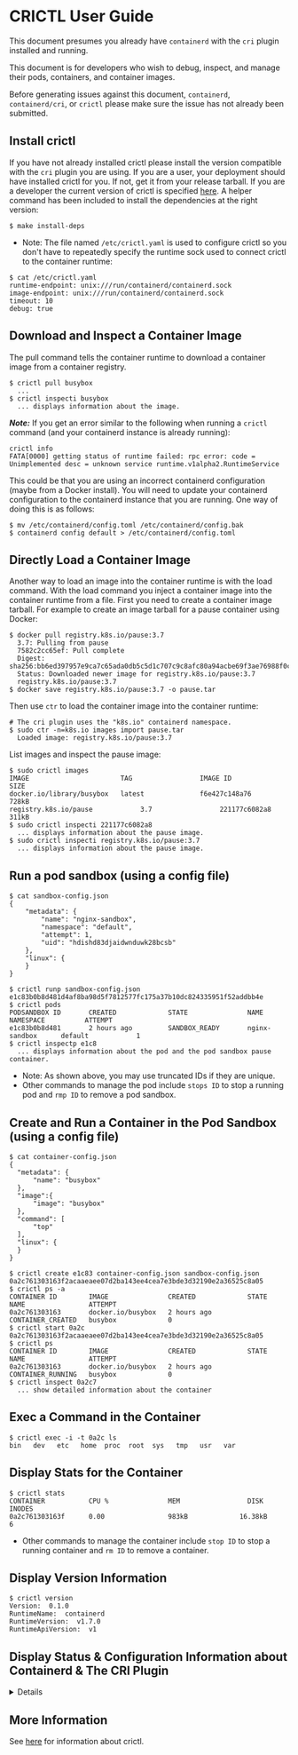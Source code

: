 CRICTL User Guide
=================
This document presumes you already have `containerd` with the `cri` plugin installed and running.

This document is for developers who wish to debug, inspect, and manage their pods,
containers, and container images.

Before generating issues against this document, `containerd`, `containerd/cri`,
or `crictl` please make sure the issue has not already been submitted.

## Install crictl
If you have not already installed crictl please install the version compatible
with the `cri` plugin you are using. If you are a user, your deployment
should have installed crictl for you. If not, get it from your release tarball.
If you are a developer the current version of crictl is specified [here](/script/setup/critools-version).
A helper command has been included to install the dependencies at the right version:
```console
$ make install-deps
```
* Note: The file named `/etc/crictl.yaml` is used to configure crictl
so you don't have to repeatedly specify the runtime sock used to connect crictl
to the container runtime:
```console
$ cat /etc/crictl.yaml
runtime-endpoint: unix:///run/containerd/containerd.sock
image-endpoint: unix:///run/containerd/containerd.sock
timeout: 10
debug: true
```

## Download and Inspect a Container Image
The pull command tells the container runtime to download a container image from
a container registry.
```console
$ crictl pull busybox
  ...
$ crictl inspecti busybox
  ... displays information about the image.
```

***Note:*** If you get an error similar to the following when running a `crictl`
command (and your containerd instance is already running):
```console
crictl info
FATA[0000] getting status of runtime failed: rpc error: code = Unimplemented desc = unknown service runtime.v1alpha2.RuntimeService
```
This could be that you are using an incorrect containerd configuration (maybe
from a Docker install). You will need to update your containerd configuration
to the containerd instance that you are running. One way of doing this is as
follows:
```console
$ mv /etc/containerd/config.toml /etc/containerd/config.bak
$ containerd config default > /etc/containerd/config.toml
```

## Directly Load a Container Image
Another way to load an image into the container runtime is with the load
command. With the load command you inject a container image into the container
runtime from a file. First you need to create a container image tarball. For
example to create an image tarball for a pause container using Docker:
```console
$ docker pull registry.k8s.io/pause:3.7
  3.7: Pulling from pause
  7582c2cc65ef: Pull complete
  Digest: sha256:bb6ed397957e9ca7c65ada0db5c5d1c707c9c8afc80a94acbe69f3ae76988f0c
  Status: Downloaded newer image for registry.k8s.io/pause:3.7
  registry.k8s.io/pause:3.7
$ docker save registry.k8s.io/pause:3.7 -o pause.tar
```
Then use `ctr` to load the container image into the container runtime:
```console
# The cri plugin uses the "k8s.io" containerd namespace.
$ sudo ctr -n=k8s.io images import pause.tar
  Loaded image: registry.k8s.io/pause:3.7
```
List images and inspect the pause image:
```console
$ sudo crictl images
IMAGE                       TAG                 IMAGE ID            SIZE
docker.io/library/busybox   latest              f6e427c148a76       728kB
registry.k8s.io/pause            3.7                 221177c6082a8       311kB
$ sudo crictl inspecti 221177c6082a8
  ... displays information about the pause image.
$ sudo crictl inspecti registry.k8s.io/pause:3.7
  ... displays information about the pause image.
```

## Run a pod sandbox (using a config file)
```console
$ cat sandbox-config.json
{
    "metadata": {
        "name": "nginx-sandbox",
        "namespace": "default",
        "attempt": 1,
        "uid": "hdishd83djaidwnduwk28bcsb"
    },
    "linux": {
    }
}

$ crictl runp sandbox-config.json
e1c83b0b8d481d4af8ba98d5f7812577fc175a37b10dc824335951f52addbb4e
$ crictl pods
PODSANDBOX ID       CREATED             STATE               NAME               NAMESPACE          ATTEMPT
e1c83b0b8d481       2 hours ago         SANDBOX_READY       nginx-sandbox      default            1
$ crictl inspectp e1c8
  ... displays information about the pod and the pod sandbox pause container.
```
* Note: As shown above, you may use truncated IDs if they are unique.
* Other commands to manage the pod include `stops ID` to stop a running pod and
`rmp ID` to remove a pod sandbox.

## Create and Run a Container in the Pod Sandbox (using a config file)
```console
$ cat container-config.json
{
  "metadata": {
      "name": "busybox"
  },
  "image":{
      "image": "busybox"
  },
  "command": [
      "top"
  ],
  "linux": {
  }
}

$ crictl create e1c83 container-config.json sandbox-config.json
0a2c761303163f2acaaeaee07d2ba143ee4cea7e3bde3d32190e2a36525c8a05
$ crictl ps -a
CONTAINER ID        IMAGE               CREATED             STATE               NAME                ATTEMPT
0a2c761303163       docker.io/busybox   2 hours ago         CONTAINER_CREATED   busybox             0
$ crictl start 0a2c
0a2c761303163f2acaaeaee07d2ba143ee4cea7e3bde3d32190e2a36525c8a05
$ crictl ps
CONTAINER ID        IMAGE               CREATED             STATE               NAME                ATTEMPT
0a2c761303163       docker.io/busybox   2 hours ago         CONTAINER_RUNNING   busybox             0
$ crictl inspect 0a2c7
  ... show detailed information about the container
```
## Exec a Command in the Container
```console
$ crictl exec -i -t 0a2c ls
bin   dev   etc   home  proc  root  sys   tmp   usr   var
```
## Display Stats for the Container
```console
$ crictl stats
CONTAINER           CPU %               MEM                 DISK              INODES
0a2c761303163f      0.00                983kB             16.38kB             6
```
* Other commands to manage the container include `stop ID` to stop a running
container and `rm ID` to remove a container.
## Display Version Information
```console
$ crictl version
Version:  0.1.0
RuntimeName:  containerd
RuntimeVersion:  v1.7.0
RuntimeApiVersion:  v1
```
## Display Status & Configuration Information about Containerd & The CRI Plugin
<details>
<p>

```console
$ crictl info
{
  "status": {
    "conditions": [
      {
        "type": "RuntimeReady",
        "status": true,
        "reason": "",
        "message": ""
      },
      {
        "type": "NetworkReady",
        "status": true,
        "reason": "",
        "message": ""
      }
    ]
  },
  "cniconfig": {
    "PluginDirs": [
      "/opt/cni/bin"
    ],
    "PluginConfDir": "/etc/cni/net.d",
    "PluginMaxConfNum": 1,
    "Prefix": "eth",
    "Networks": []
  },
  "config": {
    "containerd": {
      "snapshotter": "overlayfs",
      "defaultRuntimeName": "runc",
      "defaultRuntime": {
        "runtimeType": "",
        "runtimePath": "",
        "runtimeEngine": "",
        "PodAnnotations": [],
        "ContainerAnnotations": [],
        "runtimeRoot": "",
        "options": {},
        "privileged_without_host_devices": false,
        "privileged_without_host_devices_all_devices_allowed": false,
        "baseRuntimeSpec": "",
        "cniConfDir": "",
        "cniMaxConfNum": 0,
        "snapshotter": "",
        "sandboxMode": ""
      },
      "untrustedWorkloadRuntime": {
        "runtimeType": "",
        "runtimePath": "",
        "runtimeEngine": "",
        "PodAnnotations": [],
        "ContainerAnnotations": [],
        "runtimeRoot": "",
        "options": {},
        "privileged_without_host_devices": false,
        "privileged_without_host_devices_all_devices_allowed": false,
        "baseRuntimeSpec": "",
        "cniConfDir": "",
        "cniMaxConfNum": 0,
        "snapshotter": "",
        "sandboxMode": ""
      },
      "runtimes": {
        "runc": {
          "runtimeType": "io.containerd.runc.v2",
          "runtimePath": "",
          "runtimeEngine": "",
          "PodAnnotations": [],
          "ContainerAnnotations": [],
          "runtimeRoot": "",
          "options": {
            "BinaryName": "",
            "CriuImagePath": "",
            "CriuPath": "",
            "CriuWorkPath": "",
            "IoGid": 0,
            "IoUid": 0,
            "NoNewKeyring": false,
            "NoPivotRoot": false,
            "Root": "",
            "ShimCgroup": "",
            "SystemdCgroup": false
          },
          "privileged_without_host_devices": false,
          "privileged_without_host_devices_all_devices_allowed": false,
          "baseRuntimeSpec": "",
          "cniConfDir": "",
          "cniMaxConfNum": 0,
          "snapshotter": "",
          "sandboxMode": "podsandbox"
        }
      },
      "noPivot": false,
      "disableSnapshotAnnotations": true,
      "discardUnpackedLayers": false,
      "ignoreBlockIONotEnabledErrors": false,
      "ignoreRdtNotEnabledErrors": false
    },
    "cni": {
      "binDir": "/opt/cni/bin",
      "confDir": "/etc/cni/net.d",
      "maxConfNum": 1,
      "setupSerially": false,
      "confTemplate": "",
      "ipPref": ""
    },
    "registry": {
      "configPath": "",
      "mirrors": {},
      "configs": {},
      "auths": {},
      "headers": {}
    },
    "imageDecryption": {
      "keyModel": "node"
    },
    "disableTCPService": true,
    "streamServerAddress": "127.0.0.1",
    "streamServerPort": "0",
    "streamIdleTimeout": "4h0m0s",
    "enableSelinux": false,
    "selinuxCategoryRange": 1024,
    "sandboxImage": "registry.k8s.io/pause:3.8",
    "statsCollectPeriod": 10,
    "systemdCgroup": false,
    "enableTLSStreaming": false,
    "x509KeyPairStreaming": {
      "tlsCertFile": "",
      "tlsKeyFile": ""
    },
    "maxContainerLogSize": 16384,
    "disableCgroup": false,
    "disableApparmor": false,
    "restrictOOMScoreAdj": false,
    "maxConcurrentDownloads": 3,
    "disableProcMount": false,
    "unsetSeccompProfile": "",
    "tolerateMissingHugetlbController": true,
    "disableHugetlbController": true,
    "device_ownership_from_security_context": false,
    "ignoreImageDefinedVolumes": false,
    "netnsMountsUnderStateDir": false,
    "enableUnprivilegedPorts": false,
    "enableUnprivilegedICMP": false,
    "enableCDI": false,
    "cdiSpecDirs": [
      "/etc/cdi",
      "/var/run/cdi"
    ],
    "imagePullProgressTimeout": "1m0s",
    "drainExecSyncIOTimeout": "0s",
    "containerdRootDir": "/var/lib/containerd",
    "containerdEndpoint": "/run/containerd/containerd.sock",
    "rootDir": "/var/lib/containerd/io.containerd.grpc.v1.cri",
    "stateDir": "/run/containerd/io.containerd.grpc.v1.cri"
  },
  "golang": "go1.20.2",
  "lastCNILoadStatus": "OK",
  "lastCNILoadStatus.default": "OK"
}
```

</p>
</details>

## More Information
See [here](https://github.com/kubernetes-sigs/cri-tools/blob/master/docs/crictl.md)
for information about crictl.
